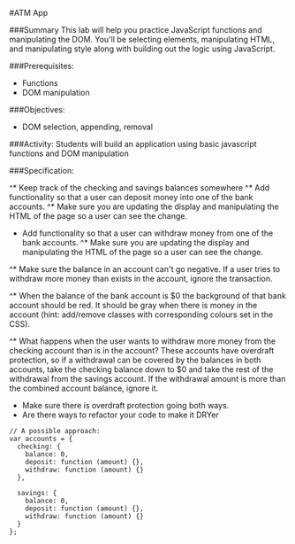 #ATM App

###Summary
This lab will help you practice JavaScript functions and manipulating the DOM.
You'll be selecting elements, manipulating HTML, and manipulating style along
with building out the logic using JavaScript.

###Prerequisites:
- Functions
- DOM manipulation

###Objectives:
- DOM selection, appending, removal

###Activity:
Students will build an application using basic javascript functions and DOM manipulation

###Specification:

^* Keep track of the checking and savings balances somewhere
^* Add functionality so that a user can deposit money into one of the bank accounts.
^* Make sure you are updating the display and manipulating the HTML of the page
so a user can see the change.

* Add functionality so that a user can withdraw money from one of the bank accounts.
^* Make sure you are updating the display and manipulating the HTML of the page
so a user can see the change.

^* Make sure the balance in an account can't go negative. If a user tries to
withdraw more money than exists in the account, ignore the transaction.

^* When the balance of the bank account is $0 the background of that bank account
should be red. It should be gray when there is money in the account (hint: add/remove classes with corresponding colours set in the CSS).

^* What happens when the user wants to withdraw more money from the checking
account than is in the account? These accounts have overdraft protection, so if
a withdrawal can be covered by the balances in both accounts, take the checking
balance down to $0 and take the rest of the withdrawal from the savings account.
If the withdrawal amount is more than the combined account balance, ignore it.

* Make sure there is overdraft protection going both ways.
* Are there ways to refactor your code to make it DRYer

```
// A possible approach:
var accounts = {
  checking: {
    balance: 0,
    deposit: function (amount) {},
    withdraw: function (amount) {}
  },

  savings: {
    balance: 0,
    deposit: function (amount) {},
    withdraw: function (amount) {}
  }
};
```